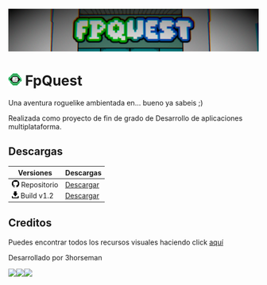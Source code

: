



![banner fpquest](https://raw.githubusercontent.com/ZagloSs/SpritesFPQuest/main/Banner.png)
# ![enter image description here](https://github.com/ZagloSs/SpritesFPQuest/blob/main/logo.png?raw=true) FpQuest
Una aventura roguelike ambientada en... bueno ya sabeis ;)

Realizada como proyecto de fin de grado de Desarrollo de aplicaciones multiplataforma.




## Descargas

| Versiones | Descargas |
|--|--|
| ![enter image description here](https://github.com/ZagloSs/SpritesFPQuest/blob/main/2.png?raw=true) Repositorio | [Descargar](https://github.com/ZagloSs/FPQuest/archive/refs/heads/main.zip) |
|![enter image description here](https://github.com/ZagloSs/SpritesFPQuest/blob/main/Si3.png?raw=true) Build v1.2|[Descargar](https://github.com/ZagloSs/fpquestBuild/archive/refs/heads/main.zip)|




## Creditos
Puedes encontrar todos los recursos visuales haciendo click [aquí](https://github.com/ZagloSs/SpritesFPQuest/tree/main/Sprites)

Desarrollado por 3horseman

[<img src="https://avatars.githubusercontent.com/u/71779031?v=4" width=115>](https://github.com/ZagloSs)[<img src="https://avatars.githubusercontent.com/u/132547353?v=4" width=115>](https://github.com/Marcosino4)[<img src="https://avatars.githubusercontent.com/u/132547348?v=4" width=115>](https://github.com/SaqFernando)
